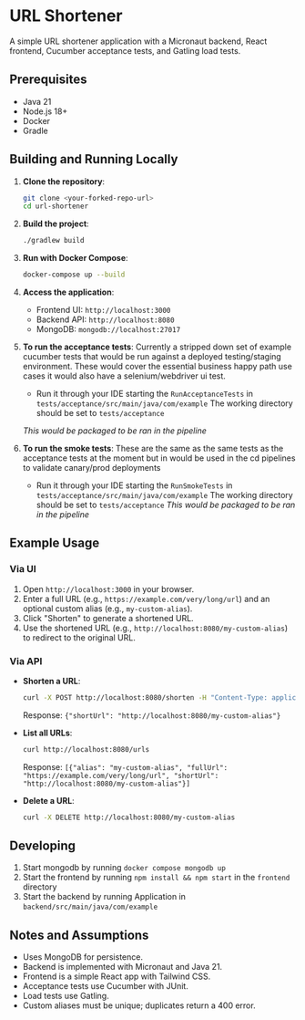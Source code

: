 # URL Shortener

A simple URL shortener application with a Micronaut backend, React frontend, Cucumber acceptance tests, and Gatling load
tests.

## Prerequisites

- Java 21
- Node.js 18+
- Docker
- Gradle

## Building and Running Locally

1. **Clone the repository**:
   ```bash
   git clone <your-forked-repo-url>
   cd url-shortener
   ```

2. **Build the project**:
   ```bash
   ./gradlew build
   ```

3. **Run with Docker Compose**:
   ```bash
   docker-compose up --build
   ```

4. **Access the application**:
    - Frontend UI: `http://localhost:3000`
    - Backend API: `http://localhost:8080`
    - MongoDB: `mongodb://localhost:27017`

5. **To run the acceptance tests**:
   Currently a stripped down set of example cucumber tests that would be run against a deployed testing/staging
   environment.
   These would cover the essential business happy path use cases it would also have a selenium/webdriver ui test.
    - Run it through your IDE starting the ``RunAcceptanceTests`` in ``tests/acceptance/src/main/java/com/example``
      The working directory should be set to ``tests/acceptance``

   *This would be packaged to be ran in the pipeline*
6. **To run the smoke tests**:
   These are the same as the same tests as the acceptance tests at the moment but in would be used in the cd pipelines
   to validate canary/prod deployments
    - Run it through your IDE starting the ``RunSmokeTests`` in ``tests/acceptance/src/main/java/com/example``
      The working directory should be set to ``tests/acceptance``
      *This would be packaged to be ran in the pipeline*

## Example Usage

### Via UI

1. Open `http://localhost:3000` in your browser.
2. Enter a full URL (e.g., `https://example.com/very/long/url`) and an optional custom alias (e.g., `my-custom-alias`).
3. Click "Shorten" to generate a shortened URL.
4. Use the shortened URL (e.g., `http://localhost:8080/my-custom-alias`) to redirect to the original URL.

### Via API

- **Shorten a URL**:
  ```bash
  curl -X POST http://localhost:8080/shorten -H "Content-Type: application/json" -d '{"fullUrl": "https://example.com/very/long/url", "customAlias": "my-custom-alias"}'
  ```
  Response: `{"shortUrl": "http://localhost:8080/my-custom-alias"}`

- **List all URLs**:
  ```bash
  curl http://localhost:8080/urls
  ```
  Response: `[{"alias": "my-custom-alias", "fullUrl": "https://example.com/very/long/url", "shortUrl": "http://localhost:8080/my-custom-alias"}]`

- **Delete a URL**:
  ```bash
  curl -X DELETE http://localhost:8080/my-custom-alias
  ```

## Developing
1. Start mongodb by running ``docker compose mongodb up``
2. Start the frontend by running ``npm install && npm start`` in the `frontend` directory
3. Start the backend by running Application in ``backend/src/main/java/com/example``

## Notes and Assumptions
- Uses MongoDB for persistence.
- Backend is implemented with Micronaut and Java 21.
- Frontend is a simple React app with Tailwind CSS.
- Acceptance tests use Cucumber with JUnit.
- Load tests use Gatling.
- Custom aliases must be unique; duplicates return a 400 error.

